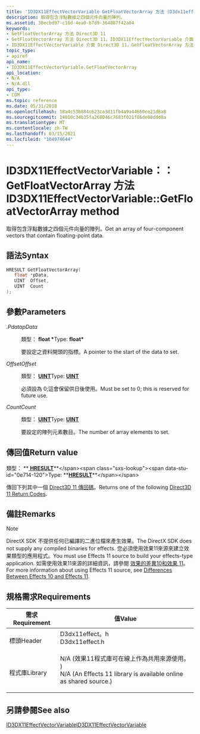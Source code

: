 ```yaml
---
title: 'ID3DX11EffectVectorVariable GetFloatVectorArray 方法 (D3dx11effect .h) '
description: 取得包含浮點數據之四個元件向量的陣列。
ms.assetid: 30ecbd97-c16d-4ea9-b7d9-364887f42a04
keywords:
- GetFloatVectorArray 方法 Direct3D 11
- GetFloatVectorArray 方法 Direct3D 11，ID3DX11EffectVectorVariable 介面
- ID3DX11EffectVectorVariable 介面 Direct3D 11，GetFloatVectorArray 方法
topic_type:
- apiref
api_name:
- ID3DX11EffectVectorVariable.GetFloatVectorArray
api_location:
- N/A
- N/A.dll
api_type:
- COM
ms.topic: reference
ms.date: 05/31/2018
ms.openlocfilehash: 18a4c53b884c623ca3d11fb4a9a44660ce21d8a8
ms.sourcegitcommit: 14010c34b35fa268046c7683f021f86de08ddd0a
ms.translationtype: MT
ms.contentlocale: zh-TW
ms.lasthandoff: 03/15/2021
ms.locfileid: "104974644"
---
```

# <a name="id3dx11effectvectorvariablegetfloatvectorarray-method"></a><span data-ttu-id="0e714-106">ID3DX11EffectVectorVariable：： GetFloatVectorArray 方法</span><span class="sxs-lookup"><span data-stu-id="0e714-106">ID3DX11EffectVectorVariable::GetFloatVectorArray method</span></span>

<span data-ttu-id="0e714-107">取得包含浮點數據之四個元件向量的陣列。</span><span class="sxs-lookup"><span data-stu-id="0e714-107">Get an array of four-component vectors that contain floating-point data.</span></span>

## <a name="syntax"></a><span data-ttu-id="0e714-108">語法</span><span class="sxs-lookup"><span data-stu-id="0e714-108">Syntax</span></span>


```C++
HRESULT GetFloatVectorArray(
   float *pData,
   UINT  Offset,
   UINT  Count
);
```



## <a name="parameters"></a><span data-ttu-id="0e714-109">參數</span><span class="sxs-lookup"><span data-stu-id="0e714-109">Parameters</span></span>

<dl> <dt>

<span data-ttu-id="0e714-110">*.Pdata*</span><span class="sxs-lookup"><span data-stu-id="0e714-110">*pData*</span></span> 
</dt> <dd>

<span data-ttu-id="0e714-111">類型： **float \***</span><span class="sxs-lookup"><span data-stu-id="0e714-111">Type: **float\***</span></span>

<span data-ttu-id="0e714-112">要設定之資料開頭的指標。</span><span class="sxs-lookup"><span data-stu-id="0e714-112">A pointer to the start of the data to set.</span></span>

</dd> <dt>

<span data-ttu-id="0e714-113">*Offset*</span><span class="sxs-lookup"><span data-stu-id="0e714-113">*Offset*</span></span> 
</dt> <dd>

<span data-ttu-id="0e714-114">類型： **[ **UINT**](/windows/desktop/WinProg/windows-data-types)**</span><span class="sxs-lookup"><span data-stu-id="0e714-114">Type: **[**UINT**](/windows/desktop/WinProg/windows-data-types)**</span></span>

<span data-ttu-id="0e714-115">必須設為 0;這會保留供日後使用。</span><span class="sxs-lookup"><span data-stu-id="0e714-115">Must be set to 0; this is reserved for future use.</span></span>

</dd> <dt>

<span data-ttu-id="0e714-116">*Count*</span><span class="sxs-lookup"><span data-stu-id="0e714-116">*Count*</span></span> 
</dt> <dd>

<span data-ttu-id="0e714-117">類型： **[ **UINT**](/windows/desktop/WinProg/windows-data-types)**</span><span class="sxs-lookup"><span data-stu-id="0e714-117">Type: **[**UINT**](/windows/desktop/WinProg/windows-data-types)**</span></span>

<span data-ttu-id="0e714-118">要設定的陣列元素數目。</span><span class="sxs-lookup"><span data-stu-id="0e714-118">The number of array elements to set.</span></span>

</dd> </dl>

## <a name="return-value"></a><span data-ttu-id="0e714-119">傳回值</span><span class="sxs-lookup"><span data-stu-id="0e714-119">Return value</span></span>

<span data-ttu-id="0e714-120">類型： **[ **HRESULT**](https://msdn.microsoft.com/library/Bb401631(v=MSDN.10).aspx)**</span><span class="sxs-lookup"><span data-stu-id="0e714-120">Type: **[**HRESULT**](https://msdn.microsoft.com/library/Bb401631(v=MSDN.10).aspx)**</span></span>

<span data-ttu-id="0e714-121">傳回下列其中一個 [Direct3D 11 傳回碼](d3d11-graphics-reference-returnvalues.md)。</span><span class="sxs-lookup"><span data-stu-id="0e714-121">Returns one of the following [Direct3D 11 Return Codes](d3d11-graphics-reference-returnvalues.md).</span></span>

## <a name="remarks"></a><span data-ttu-id="0e714-122">備註</span><span class="sxs-lookup"><span data-stu-id="0e714-122">Remarks</span></span>

> [!Note]  
> <span data-ttu-id="0e714-123">DirectX SDK 不提供任何已編譯的二進位檔來產生效果。</span><span class="sxs-lookup"><span data-stu-id="0e714-123">The DirectX SDK does not supply any compiled binaries for effects.</span></span> <span data-ttu-id="0e714-124">您必須使用效果11來源來建立效果類型的應用程式。</span><span class="sxs-lookup"><span data-stu-id="0e714-124">You must use Effects 11 source to build your effects-type application.</span></span> <span data-ttu-id="0e714-125">如需使用效果11來源的詳細資訊，請參閱 [效果的差異10和效果 11](d3d11-graphics-programming-guide-effects-differences.md)。</span><span class="sxs-lookup"><span data-stu-id="0e714-125">For more information about using Effects 11 source, see [Differences Between Effects 10 and Effects 11](d3d11-graphics-programming-guide-effects-differences.md).</span></span>

 

## <a name="requirements"></a><span data-ttu-id="0e714-126">規格需求</span><span class="sxs-lookup"><span data-stu-id="0e714-126">Requirements</span></span>



| <span data-ttu-id="0e714-127">需求</span><span class="sxs-lookup"><span data-stu-id="0e714-127">Requirement</span></span> | <span data-ttu-id="0e714-128">值</span><span class="sxs-lookup"><span data-stu-id="0e714-128">Value</span></span> |
|--------------------|----------------------------------------------------------------------------------------------------------------------------------------------|
| <span data-ttu-id="0e714-129">標頭</span><span class="sxs-lookup"><span data-stu-id="0e714-129">Header</span></span><br/>  | <dl> <span data-ttu-id="0e714-130"><dt>D3dx11effect。h</dt></span><span class="sxs-lookup"><span data-stu-id="0e714-130"><dt>D3dx11effect.h</dt></span></span> </dl>                                                    |
| <span data-ttu-id="0e714-131">程式庫</span><span class="sxs-lookup"><span data-stu-id="0e714-131">Library</span></span><br/> | <dl> <span data-ttu-id="0e714-132"><dt>N/A (效果11程式庫可在線上作為共用來源使用。 ) </dt></span><span class="sxs-lookup"><span data-stu-id="0e714-132"><dt>N/A (An Effects 11 library is available online as shared source.)</dt></span></span> </dl> |



## <a name="see-also"></a><span data-ttu-id="0e714-133">另請參閱</span><span class="sxs-lookup"><span data-stu-id="0e714-133">See also</span></span>

<dl> <dt>

[<span data-ttu-id="0e714-134">ID3DX11EffectVectorVariable</span><span class="sxs-lookup"><span data-stu-id="0e714-134">ID3DX11EffectVectorVariable</span></span>](id3dx11effectvectorvariable.md)
</dt> </dl>

 

